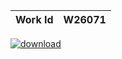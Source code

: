 |Work Id | W26071
| --- | --- 


[![download](https://img.icons8.com/fluency/200/download-2.png)](https://github.com/MonlamAI/OCR300/releases/download/v0.1/W26071.zip)
